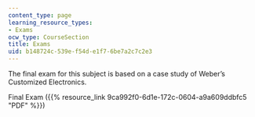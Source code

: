 ```yaml
---
content_type: page
learning_resource_types:
- Exams
ocw_type: CourseSection
title: Exams
uid: b148724c-539e-f54d-e1f7-6be7a2c7c2e3
---
```


The final exam for this subject is based on a case study of Weber’s Customized Electronics.

Final Exam ({{% resource_link 9ca992f0-6d1e-172c-0604-a9a609ddbfc5 "PDF" %}})
